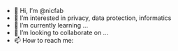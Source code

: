 - 👋 Hi, I’m @nicfab
- 👀 I’m interested in privacy, data protection, informatics
- 🌱 I’m currently learning ...
- 💞️ I’m looking to collaborate on ...
- 📫 How to reach me:


<!---
nicfab/nicfab is a ✨ special ✨ repository because its `README.md` (this file) appears on your GitHub profile.
You can click the Preview link to take a look at your changes.
--->
